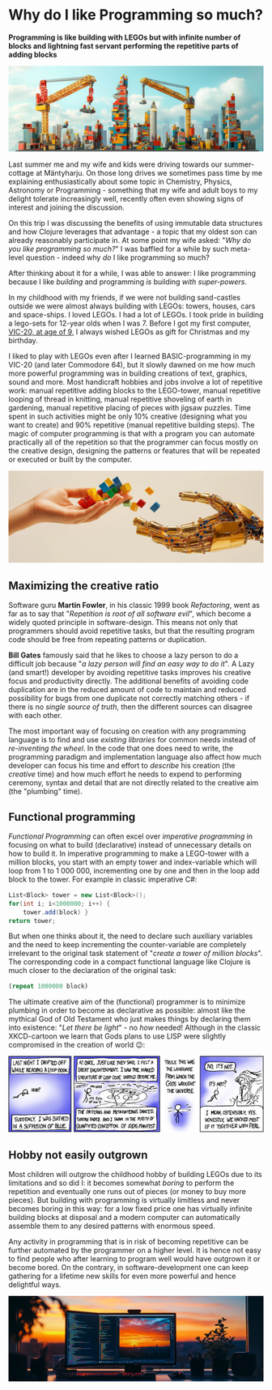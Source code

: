 # Why do I like Programming so much?

**Programming is like building with LEGOs but with infinite number of blocks and lightning fast servant performing the repetitive parts of adding blocks**

![lego-towers](https://raw.githubusercontent.com/rbrother/articles/refs/heads/main/i-like-programming/lego-towers.jpg)

Last summer me and my wife and kids were driving towards our summer-cottage at Mäntyharju. On those long drives we sometimes pass time by me explaining enthusiastically about some topic in Chemistry, Physics, Astronomy or Programming - something that my wife and adult boys to my delight tolerate increasingly well, recently often even showing signs of interest and joining the discussion.

On this trip I was discussing the benefits of using immutable data structures and how Clojure leverages that advantage - a topic that my oldest son can already reasonably participate in. At some point my wife asked: "*Why do you like programming so much?*" I was baffled for a while by such meta-level question - indeed why *do* I like programming so much?

After thinking about it for a while, I was able to answer: I like programming because I like *building* and programming *is* building *with super-powers*.

In my childhood with my friends, if we were not building sand-castles outside we were almost always building with LEGOs: towers, houses, cars and space-ships. I loved LEGOs. I had a lot of LEGOs. I took pride in building a lego-sets for 12-year olds when I was 7. Before I got my first computer, [VIC-20, at age of 9](/post/humble-beginnings-the-vic-20), I always wished LEGOs as gift for Christmas and my birthday.

I liked to play with LEGOs even after I learned BASIC-programming in my VIC-20 (and later Commodore 64), but it slowly dawned on me how much more powerful programming was in building creations of text, graphics, sound and more. Most handicraft hobbies and jobs involve a lot of repetitive work: manual repetitive adding blocks to the LEGO-tower, manual repetitive looping of thread in knitting, manual repetitive shoveling of earth in gardening, manual repetitive placing of pieces with jigsaw puzzles. Time spent in such activities might be only 10% creative (designing what you want to create) and 90% repetitive (manual repetitive building steps). The magic of computer programming is that with a program you can automate practically all of the repetition so that the programmer can focus mostly on the creative design, designing the patterns or features that will be repeated or executed or built by the computer.

![human-robot-legos](https://raw.githubusercontent.com/rbrother/articles/refs/heads/main/i-like-programming/human-robot-legos.webp)

## Maximizing the creative ratio

Software guru **Martin Fowler**, in his classic 1999 book *Refactoring*, went as far as to say that "*Repetition is root of all software evil*", which become a widely quoted principle in software-design. This means not only that programmers should avoid repetitive tasks, but that the resulting program code should be free from repeating patterns or duplication.

**Bill Gates** famously said that he likes to choose a lazy person to do a difficult job because "*a lazy person will find an easy way to do it*". A Lazy (and smart!) developer by avoiding repetitive tasks improves his creative focus and productivity directly. The additional benefits of avoiding code duplication are in the reduced amount of code to maintain and reduced possibility for bugs from one duplicate not correctly matching others - if there is no *single source of truth*, then the different sources can disagree with each other.

The most important way of focusing on creation with any programming language is to find and use *existing libraries* for common needs instead of *re-inventing the wheel*. In the code that one does need to write, the programming paradigm and implementation language also affect how much developer can focus his time and effort to *describe* his creation (the *creative* time) and how much effort he needs to expend to performing ceremony, syntax and detail that are not directly related to the creative aim (the "plumbing" time).

## Functional programming

*Functional Programming* can often excel over *imperative programming* in focusing on what to build (declarative) instead of unnecessary details on how to build it. In imperative programming to make a LEGO-tower with a million blocks, you start with an empty tower and index-variable which will loop from 1 to 1 000 000, incrementing one by one and then in the loop add block to the tower. For example in classic imperative C#:

```csharp
List<Block> tower = new List<Block>();
for(int i; i<1000000; i++) {
    tower.add(block) }
return tower;
```

But when one thinks about it, the need to declare such auxiliary variables and the need to keep incrementing the counter-variable are completely irrelevant to the original task statement of "*create a tower of million blocks*". The corresponding code in a compact functional language like Clojure is much closer to the declaration of the original task:

```clojure
(repeat 1000000 block)
```

The ultimate creative aim of the (functional) programmer is to minimize plumbing in order to become as declarative as possible: almost like the mythical God of Old Testament who just makes things by declaring them into existence: "*Let there be light*" - no *how* needed! Although in the classic XKCD-cartoon we learn that Gods plans to use LISP were slightly compromised in the creation of world 😉:

![Lisp](https://raw.githubusercontent.com/rbrother/articles/refs/heads/main/i-like-programming/lisp.jpg)

## Hobby not easily outgrown

Most children will outgrow the childhood hobby of building LEGOs due to its limitations and so did I: it becomes somewhat *boring* to perform the repetition and eventually one runs out of pieces (or money to buy more pieces). But building with programming is virtually limitless and never becomes boring in this way: for a low fixed price one has virtually infinite building blocks at disposal and a modern computer can automatically assemble them to any desired patterns with enormous speed. 

Any activity in programming that is in risk of becoming repetitive can be further automated by the programmer on a higher level. It is hence not easy to find people who after learning to program well would have outgrown it or become bored. On the contrary, in software-development one can keep gathering for a lifetime new skills for even more powerful and hence delightful ways.

![programming-bliss](https://raw.githubusercontent.com/rbrother/articles/refs/heads/main/i-like-programming/programming-bliss.webp)
